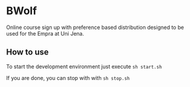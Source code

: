 # BWolf
Online course sign up with preference based distribution designed to be used for the Empra at Uni Jena.

## How to use
To start the development environment just execute `sh start.sh`

If you are done, you can stop with with `sh stop.sh`
